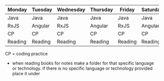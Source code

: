 | Monday  | Tuesday | Wednesday | Thursday | Friday  | Saturday | Sunday  |
| ------- | ------- | --------- | -------- | ------- | -------- | ------- |
| Java    | Java    | Java      | Java     | Java    | Java     | Java    |
| RxJS    | Angular | RxJS      | Angular  | RxJS    | Angular  | RxJS    |
| CP      | CP      | CP        | CP       | CP      | CP       | CP      |
| Reading | Reading | Reading   | Reading  | Reading | Reading  | Reading | 
CP = coding practice

- when reading books for notes make a folder for that specific language or technology. if there is no specific language or technology provided place it under